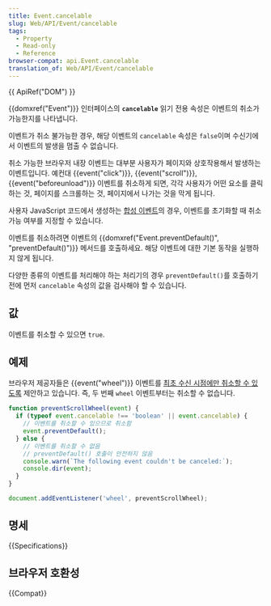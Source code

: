 ```yaml
---
title: Event.cancelable
slug: Web/API/Event/cancelable
tags:
  - Property
  - Read-only
  - Reference
browser-compat: api.Event.cancelable
translation_of: Web/API/Event/cancelable
---
```

{{ ApiRef("DOM") }}

{{domxref("Event")}} 인터페이스의 **`cancelable`** 읽기 전용 속성은 이벤트의 취소가 가능한지를 나타냅니다.

이벤트가 취소 불가능한 경우, 해당 이벤트의 `cancelable` 속성은 `false`이며 수신기에서 이벤트의 발생을 멈출 수 없습니다.

취소 가능한 브라우저 내장 이벤트는 대부분 사용자가 페이지와 상호작용해서 발생하는 이벤트입니다. 예컨대 {{event("click")}}, {{event("scroll")}}, {{event("beforeunload")}} 이벤트를 취소하게 되면, 각각 사용자가 어떤 요소를 클릭하는 것, 페이지를 스크롤하는 것, 페이지에서 나가는 것을 막게 됩니다.

사용자 JavaScript 코드에서 생성하는 [합성 이벤트](/en-US/docs/Web/API/Event/Event)의 경우, 이벤트를 초기화할 때 취소 가능 여부를 지정할 수 있습니다.

이벤트를 취소하려면 이벤트의 {{domxref("Event.preventDefault()", "preventDefault()")}} 메서드를 호출하세요. 해당 이벤트에 대한 기본 동작을 실행하지 않게 됩니다.

다양한 종류의 이벤트를 처리해야 하는 처리기의 경우 `preventDefault()`를 호출하기 전에 먼저 `cancelable` 속성의 값을 검사해야 할 수 있습니다.

## 값

이벤트를 취소할 수 있으면 `true`.

## 예제

브라우저 제공자들은 {{event("wheel")}} 이벤트를 [최초 수신 시점에만 취소할 수 있도록](https://github.com/WICG/interventions/issues/33) 제안하고 있습니다. 즉, 두 번째 `wheel` 이벤트부터는 취소할 수 없습니다.

```js
function preventScrollWheel(event) {
  if (typeof event.cancelable !== 'boolean' || event.cancelable) {
    // 이벤트를 취소할 수 있으므로 취소함
    event.preventDefault();
  } else {
    // 이벤트를 취소할 수 없음
    // preventDefault() 호출이 안전하지 않음
    console.warn(`The following event couldn't be canceled:`);
    console.dir(event);
  }
}

document.addEventListener('wheel', preventScrollWheel);
```

## 명세

{{Specifications}}

## 브라우저 호환성

{{Compat}}
